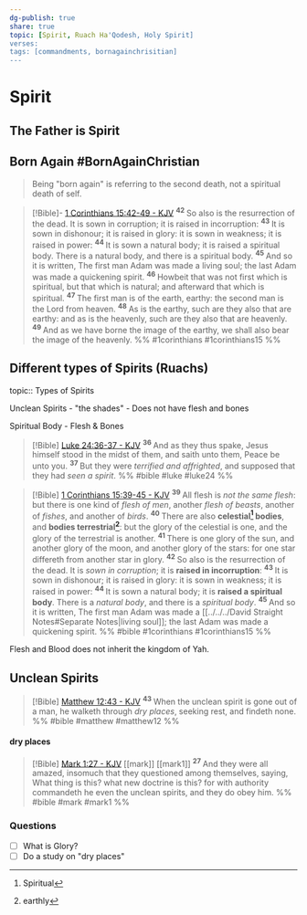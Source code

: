 ```yaml
---
dg-publish: true
share: true
topic: [Spirit, Ruach Ha'Qodesh, Holy Spirit]
verses: 
tags: [commandments, bornagainchrisitian]
---
```



# Spirit


## The Father is Spirit



## Born Again #BornAgainChristian

> Being "born again" is referring to the second death, not a spiritual death of self. 

> [!Bible]- [1 Corinthians 15:42-49 - KJV](https://bible-api.com/1Corin+15:42-49?translation=kjv)
> <sup> **42** </sup>So also
is the resurrection of the dead. It is sown in corruption; it is raised in incorruption:
> <sup> **43** </sup>It is sown in dishonour; it is raised in glory: it is sown in weakness; it is raised in power:
> <sup> **44** </sup>It is sown a natural body; it is raised a spiritual body. There is a natural body, and there is a spiritual body.
> <sup> **45** </sup>And so it is written, The first man Adam was made a living soul; the last Adam
was made a quickening spirit.
> <sup> **46** </sup>Howbeit that
was not first which is spiritual, but that which is natural; and afterward that which is spiritual.
> <sup> **47** </sup>The first man
is of the earth, earthy: the second man
is the Lord from heaven.
> <sup> **48** </sup>As
is the earthy, such
are they also that are earthy: and as
is the heavenly, such
are they also that are heavenly.
> <sup> **49** </sup>And as we have borne the image of the earthy, we shall also bear the image of the heavenly.
 %% #1corinthians #1corinthians15 %%


## Different types of Spirits (Ruachs) 

topic:: Types of Spirits

Unclean Spirits - "the shades" - Does not have flesh and bones

Spiritual Body - Flesh & Bones

> [!Bible] [Luke 24:36-37 - KJV](https://bible-api.com/luke+24:36-37?translation=kjv)
>  <sup> **36** </sup>And as they thus spake, Jesus himself stood in the midst of them, and saith unto them, Peace be unto you. <sup> **37** </sup>But they were *terrified and affrighted*, and supposed that they had *seen a spirit*.
 %% #bible #luke #luke24 %%

> [!Bible] [1 Corinthians 15:39-45 - KJV](https://bible-api.com/1cor+15:39-45?translation=kjv)
>  <sup> **39** </sup>All flesh is *not the same flesh*: but there is one kind of *flesh of men*, another *flesh of beasts*, another of *fishes*, and another of *birds*. <sup> **40** </sup>There are also **celestial[^1] bodies**, and **bodies terrestrial[^2]**: but the glory of the celestial is one, and the glory of the terrestrial is another. <sup> **41** </sup>There is one glory of the sun, and another glory of the moon, and another glory of the stars: for one star differeth from another star in glory. <sup> **42** </sup>So also is the resurrection of the dead. It is *sown in corruption*; it is **raised in incorruption**: <sup> **43** </sup>It is sown in dishonour; it is raised in glory: it is sown in weakness; it is raised in power: <sup> **44** </sup>It is sown a natural body; it is **raised a spiritual body**. There is a *natural body*, and there is a *spiritual body*. <sup> **45** </sup>And so it is written, The first man Adam was made a [[../../../David Straight Notes#Separate Notes|living soul]]; the last Adam was made a quickening spirit.
 %% #bible #1corinthians #1corinthians15 %%

Flesh and Blood does not inherit the kingdom of Yah.



[^1]: Spiritual
[^2]: earthly


## Unclean Spirits

> [!Bible] [Matthew 12:43 - KJV](https://bible-api.com/matt+12:43?translation=kjv) 
>  <sup> **43** </sup>When the unclean spirit is gone out of a man, he walketh through *dry places*, seeking rest, and findeth none.
 %% #bible #matthew #matthew12 %%

#### dry places

> [!Bible] [Mark 1:27 - KJV](https://bible-api.com/mark+1:27?translation=kjv) [[mark]] [[mark1]]
>  <sup> **27** </sup>And they were all amazed, insomuch that they questioned among themselves, saying, What thing is this? what new doctrine is this? for with authority commandeth he even the unclean spirits, and they do obey him.
 %% #bible #mark #mark1 %%


### Questions
- [ ] What is Glory?
- [ ] Do a study on "dry places"